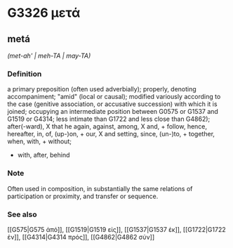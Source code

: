 # G3326 μετά

## metá

_(met-ah' | meh-TA | may-TA)_

### Definition

a primary preposition (often used adverbially); properly, denoting accompaniment; "amid" (local or causal); modified variously according to the case (genitive association, or accusative succession) with which it is joined; occupying an intermediate position between G0575 or G1537 and G1519 or G4314; less intimate than G1722 and less close than G4862); after(-ward), X that he again, against, among, X and, + follow, hence, hereafter, in, of, (up-)on, + our, X and setting, since, (un-)to, + together, when, with, + without; 

- with, after, behind

### Note

Often used in composition, in substantially the same relations of participation or proximity, and transfer or sequence.

### See also

[[G575|G575 ἀπό]], [[G1519|G1519 εἰς]], [[G1537|G1537 ἐκ]], [[G1722|G1722 ἐν]], [[G4314|G4314 πρός]], [[G4862|G4862 σύν]]
